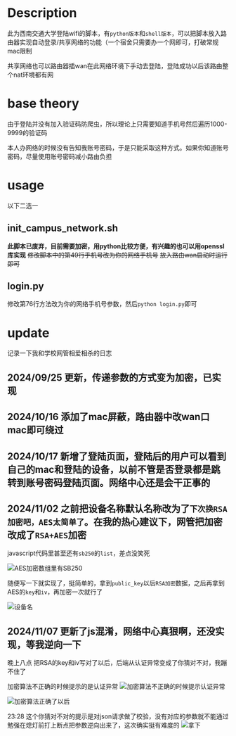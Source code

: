 # Description
此为西南交通大学登陆wifi的脚本，有`python版本`和`shell版本`，可以把脚本放入路由器实现自动登录/共享网络的功能（一个宿舍只需要办一个网即可，打破常规mac限制

共享网络也可以路由器插wan在此网络环境下手动去登陆，登陆成功以后该路由整个nat环境都有网
# base theory
由于登陆并没有加入验证码防爬虫，所以理论上只需要知道手机号然后遍历1000-9999的验证码

本人办网络的时候没有告知我账号密码，于是只能采取这种方式。如果你知道账号密码，尽量使用账号密码减小路由负担

# usage

以下二选一

## init_campus_network.sh
**此脚本已废弃，目前需要加密，用python比较方便，有兴趣的也可以用openssl库实现**
~~修改脚本中的第49行手机号改为你的网络手机号~~
~~放入路由wan启动时运行即可~~

## login.py
修改第76行方法改为你的网络手机号参数，然后`python login.py`即可

# update
记录一下我和学校网管相爱相杀的日志

## 2024/09/25 更新，传递参数的方式变为加密，已实现

## 2024/10/16 添加了mac屏蔽，路由器中改wan口mac即可绕过

## 2024/10/17 新增了登陆页面，登陆后的用户可以看到自己的mac和登陆的设备，以前不管是否登录都是跳转到账号密码登陆页面。网络中心还是会干正事的

## 2024/11/02 之前把设备名称默认名称改为了`下次换RSA加密吧，AES太简单了`。在我的热心建议下，网管把加密改成了`RSA+AES`加密

javascript代码里甚至还有`sb250`的`list`，差点没笑死

![AES加密数组里有SB250](https://bucket-cf.voidval.com/github_img/20241105-145153.png)

随便写一下就实现了，挺简单的，拿到`public_key`以后`RSA加密`数据，之后再拿到AES的`key`和`iv`，再加密一次就行了

![设备名](https://bucket-cf.voidval.com/github_img/3a952116d142257fcb5a0f625a843072.png)

## 2024/11/07 更新了js混淆，网络中心真狠啊，还没实现，等我逆向一下

晚上八点 把RSA的key和iv写对了以后，后端从认证异常变成了你猜对不对，我蹦不住了

加密算法不正确的时候提示的是认证异常
![加密算法不正确的时候提示认证异常](https://bucket-cf.voidval.com/github_img/df7c51b9d89fc921105bc9f7ef3d14b7d3c81969.png)

![加密算法正确了以后](https://bucket-cf.voidval.com/github_img/7558056557728d33cd172084149d9eb396195fee.png)


23:28 这个你猜对不对的提示是对json请求做了校验，没有对应的参数就不能通过
勉强在熄灯前打上断点把参数逆向出来了，这次确实挺有难度的
![拿下](https://bucket-cf.voidval.com/github_img/3C468D00C543795E03853A65FDD68D25.png)